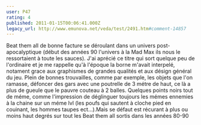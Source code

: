 ```yaml
---
user: P47
rating: 4
published: 2011-01-15T00:06:41.000Z
legacy_url: http://www.emunova.net/veda/test/2491.htm#comment-14857
---
```

Beat them all de bonne facture se déroulant dans un univers post-apocalyptique (début des années 90 l'univers à la Mad Max ils nous le ressortaient à toute les sauces).
J'ai aprécié ce titre qui sort quelque peu de l'ordinaire et je me rappelle qu'à l'époque la borne m'avait interpelé, notament grace aux graphismes de grandes qualités et aux désign général du jeu.
Plein de bonnes trouvailles, comme par exemple, les objets que l'on ramasse, défoncer des gars avec une poutrelle de 3 métre de haut, ce là a plus de gueule que le pauvre couteau à 2 balles.
Quelques points noirs tout de méme, comme l'impression de déglinguer toujours les mémes ennemies à la chaine sur un méme lvl (les poufs qui sautent à cloche pied en couinant, les hommes taupes ect...).Mais se défaut est récurant à plus ou moins haut degrés sur tout les Beat them all sortis dans les années 80-90